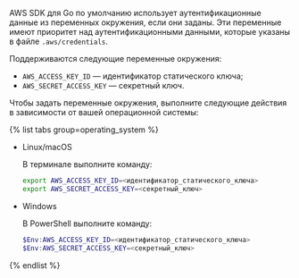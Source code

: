 AWS SDK для Go по умолчанию использует аутентификационные данные из переменных окружения, если они заданы. Эти переменные имеют приоритет над аутентификационными данными, которые указаны в файле `.aws/credentials`.

Поддерживаются следующие переменные окружения:

* `AWS_ACCESS_KEY_ID` — идентификатор статического ключа;
* `AWS_SECRET_ACCESS_KEY` — секретный ключ.

Чтобы задать переменные окружения, выполните следующие действия в зависимости от вашей операционной системы:

{% list tabs group=operating_system %}

- Linux/macOS

    В терминале выполните команду:

    ```bash
    export AWS_ACCESS_KEY_ID=<идентификатор_статического_ключа>
    export AWS_SECRET_ACCESS_KEY=<секретный_ключ>
    ```

- Windows

    В PowerShell выполните команду:

    ```powershell
    $Env:AWS_ACCESS_KEY_ID=<идентификатор_статического_ключа>
    $Env:AWS_SECRET_ACCESS_KEY=<секретный_ключ>
    ```

{% endlist %}